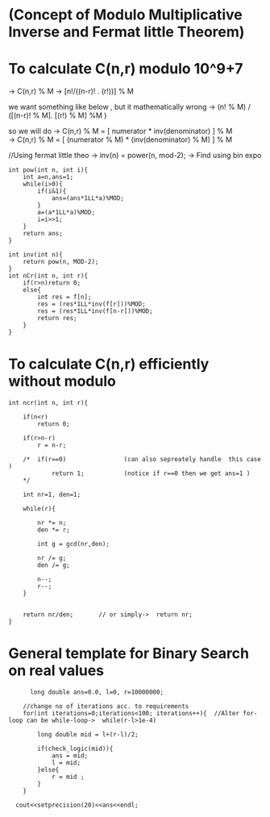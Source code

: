 # (Concept of Modulo Multiplicative Inverse and Fermat little Theorem) 
# To calculate C(n,r) modulo 10^9+7 

->      C(n,r) %  M
->      [n!/((n-r)! . (r!))] % M

we want something like below , but it mathematically wrong
->       (n! % M) / ([(n-r)! % M]. [(r!) % M] %M )

so we will do 
->    C(n,r) %  M =  [ numerator * inv(denominator) ] % M                    
->    C(n,r) %  M =  [ (numerator % M) * (inv(denominator) % M) ] % M 

//Using fermat little theo
->  inv(n) = power(n, mod-2); 
-> Find using bin expo

```
int pow(int n, int i){
    int a=n,ans=1;
    while(i>0){
        if(i&1){
            ans=(ans*1LL*a)%MOD;
        }
        a=(a*1LL*a)%MOD;
        i=i>>1;
    }
    return ans;
}

int inv(int n){
    return pow(n, MOD-2);
}
int nCr(int n, int r){
    if(r>n)return 0;
    else{
        int res = f[n];
        res = (res*1LL*inv(f[r]))%MOD;
        res = (res*1LL*inv(f[n-r]))%MOD;
        return res;
    }
}

```


# To calculate C(n,r) efficiently without modulo

```
int ncr(int n, int r){

    if(n<r)
        return 0;

    if(r>n-r)
        r = n-r;

    /*  if(r==0)                (can also sepreately handle  this case )
            return 1;           (notice if r==0 then we get ans=1 )
    */

    int nr=1, den=1; 

    while(r){

        nr *= n;
        den *= r;

        int g = gcd(nr,den);

        nr /= g;
        den /= g;

        n--;
        r--;
    }

  
    return nr/den;       // or simply->  return nr; 
}
```

# General template for Binary Search on real values 

```
      long double ans=0.0, l=0, r=10000000;
    
    //change no of iterations acc. to requirements
    for(int iterations=0;iterations<100; iterations++){  //Alter for-loop can be while-loop->  while(r-l>1e-4) 

        long double mid = l+(r-l)/2;
      
        if(check_logic(mid)){
            ans = mid;
            l = mid;
        }else{
            r = mid ;
        }  
    }
 
  cout<<setprecision(20)<<ans<<endl;
  ```



